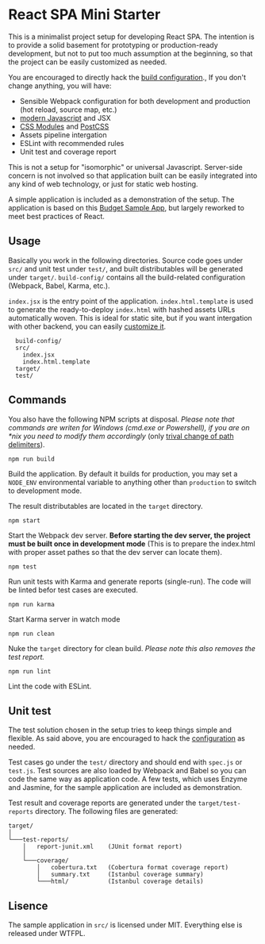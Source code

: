 
React SPA Mini Starter
======================

This is a minimalist project setup for developing React SPA. The intention is to provide a solid basement for prototyping or production-ready development, but not to put too much assumption at the beginning, so that the project can be easily customized as needed.

You are encouraged to directly hack the [build configuration](./build-config)., If you don't change anything, you will have:

- Sensible Webpack configuration for both development and production (hot reload, source map, etc.)
- [modern Javascript](http://babeljs.io/docs/plugins/preset-stage-2/) and JSX
- [CSS Modules](https://github.com/css-modules/css-modules) and [PostCSS](http://postcss.org/)
- Assets pipeline intergation
- ESLint with recommended rules
- Unit test and coverage report

This is not a setup for "isomorphic" or universal Javascript. Server-side concern is not involved so that application built can be easily integrated into any kind of web technology, or just for static web hosting.

A simple application is included as a demonstration of the setup. The application is based on this [Budget Sample App], but largely reworked to meet best practices of React.

## Usage

Basically you work in the following directories. Source code goes under `src/` and unit test under `test/`, and built distributables will be generated under `target/`. `build-config/` contains all the build-related configuration (Webpack, Babel, Karma, etc.).

`index.jsx` is the entry point of the application. `index.html.template` is used to generate the ready-to-deploy `index.html` with hashed assets URLs automatically woven. This is ideal for static site, but if you want intergation with other backend, you can easily [customize it](./sbin/insert-asset-path.js).

```
  build-config/
  src/
    index.jsx
    index.html.template
  target/
  test/
```


## Commands

You also have the following NPM scripts at disposal. _Please note that commands are writen for Windows (cmd.exe or Powershell), if you are on *nix you need to modify them accordingly_ (only [trival change of path delimiters](./package.json#L57-L65)).

```
npm run build
```

Build the application. By default it builds for production, you may set a `NODE_ENV` environmental variable to anything other than `production` to switch to development mode.

The result distributables are located in the `target` directory.

```
npm start
```

Start the Webpack dev server. **Before starting the dev server, the project must be built once in development mode** (This is to prepare the index.html with proper asset pathes so that the dev server can locate them).

```
npm test
```

Run unit tests with Karma and generate reports (single-run). The code will be linted befor test cases are executed.

```
npm run karma
```

Start Karma server in watch mode

```
npm run clean
```

Nuke the `target` directory for clean build. *Please note this also removes the test report.*

```
npm run lint
```

Lint the code with ESLint.

## Unit test

The test solution chosen in the setup tries to keep things simple and flexible. As said above, you are encouraged to hack the [configuration](./build-config/karma.config.js) as needed.

Test cases go under the `test/` directory and should end with `spec.js` or `test.js`. Test sources are also loaded by Webpack and Babel so you can code the same way as application code. A few tests, which uses Enzyme and Jasmine, for the sample application are included as demonstration.

Test result and coverage reports are generated under the `target/test-reports` directory. The following files are generated:

```
target/
│
└───test-reports/
    │   report-junit.xml    (JUnit format report)
    │
    └───coverage/
        │   cobertura.txt   (Cobertura format coverage report)
        │   summary.txt     (Istanbul coverage summary)
        └───html/           (Istanbul coverage details)
```

## Lisence

The sample application in `src/` is licensed under MIT. Everything else is released under WTFPL.

[Budget Sample App]: https://github.com/ModusCreateOrg/budgeting-sample-app
[prop-types]: https://facebook.github.io/react/blog/2017/04/07/react-v15.5.0.html#migrating-from-react.proptypes

